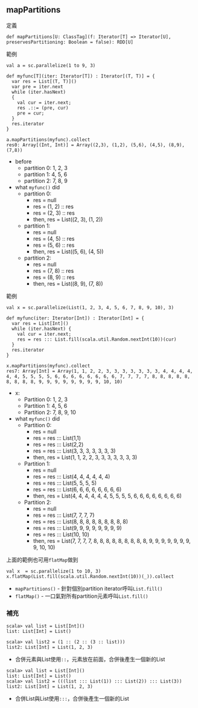 ## mapPartitions

定義
```
def mapPartitions[U: ClassTag](f: Iterator[T] => Iterator[U], preservesPartitioning: Boolean = false): RDD[U]
```

範例
```
val a = sc.parallelize(1 to 9, 3)

def myfunc[T](iter: Iterator[T]) : Iterator[(T, T)] = {
  var res = List[(T, T)]()
  var pre = iter.next
  while (iter.hasNext)
  {
    val cur = iter.next;
    res .::= (pre, cur)
    pre = cur;
  }
  res.iterator
}

a.mapPartitions(myfunc).collect
res0: Array[(Int, Int)] = Array((2,3), (1,2), (5,6), (4,5), (8,9), (7,8))
```
- before
    - partition 0: 1, 2, 3
    - partition 1: 4, 5, 6
    - partition 2: 7, 8, 9
- what ```myfunc()``` did
    - partition 0:
        - res = null 
        - res = (1, 2) :: res
        - res = (2, 3) :: res
        - then, res = List((2, 3), (1, 2))
    - partition 1:
        - res = null 
        - res = (4, 5) :: res
        - res = (5, 6) :: res
        - then, res = List((5, 6), (4, 5))
    - partition 2:
        - res = null 
        - res = (7, 8) :: res
        - res = (8, 9) :: res
        - then, res = List((8, 9), (7, 8))

範例
```
val x = sc.parallelize(List(1, 2, 3, 4, 5, 6, 7, 8, 9, 10), 3)

def myfunc(iter: Iterator[Int]) : Iterator[Int] = {
  var res = List[Int]()
  while (iter.hasNext) {
    val cur = iter.next;
    res = res ::: List.fill(scala.util.Random.nextInt(10))(cur)
  }
  res.iterator
}

x.mapPartitions(myfunc).collect
res7: Array[Int] = Array(1, 1, 2, 2, 3, 3, 3, 3, 3, 3, 3, 4, 4, 4, 4, 4, 4, 5, 5, 5, 5, 6, 6, 6, 6, 6, 6, 6, 6, 7, 7, 7, 7, 8, 8, 8, 8, 8, 8, 8, 8, 8, 9, 9, 9, 9, 9, 9, 9, 9, 10, 10)
```
- x:
    - Partition 0: 1, 2, 3
    - Partition 1: 4, 5, 6
    - Partition 2: 7, 8, 9, 10
- what ```myfunc()``` did
    - Partition 0:
        - res = null
        - res = res ::: List(1,1)
        - res = res ::: List(2,2)
        - res = res ::: List(3, 3, 3, 3, 3, 3, 3)
        - then, res = List(1, 1, 2, 2, 3, 3, 3, 3, 3, 3, 3)
    - Partition 1:
        - res = null
        - res = res ::: List(4, 4, 4, 4, 4, 4)
        - res = res ::: List(5, 5, 5, 5)
        - res = res ::: List(6, 6, 6, 6, 6, 6, 6, 6)
        - then, res = List(4, 4, 4, 4, 4, 4, 5, 5, 5, 5, 6, 6, 6, 6, 6, 6, 6, 6)
    - Partition 2:
        - res = null
        - res = res ::: List(7, 7, 7, 7)
        - res = res ::: List(8, 8, 8, 8, 8, 8, 8, 8, 8)
        - res = res ::: List(9, 9, 9, 9, 9, 9, 9, 9)
        - res = res ::: List(10, 10)
        - then, res = List(7, 7, 7, 7, 8, 8, 8, 8, 8, 8, 8, 8, 8, 9, 9, 9, 9, 9, 9, 9, 9, 10, 10)

上面的範例也可用```flatMap```做到
```
val x  = sc.parallelize(1 to 10, 3)
x.flatMap(List.fill(scala.util.Random.nextInt(10))(_)).collect
```
- ```mapPartitions()``` - 針對個別partition iterator呼叫```List.fill()```
- ```flatMap()``` - 一口氣對所有partition元素呼叫```List.fill()```


### 補充
```
scala> val list = List[Int]()
list: List[Int] = List()

scala> val list2 = (1 :: (2 :: (3 :: list)))
list2: List[Int] = List(1, 2, 3)
```
- 合併元素與List使用```::```，元素放在前面，合併後產生一個新的List

```
scala> val list = List[Int]()
list: List[Int] = List()
scala> val list2 = (((list ::: List(1)) ::: List(2)) ::: List(3))
list2: List[Int] = List(1, 2, 3)
```
- 合併List與List使用```:::```，合併後產生一個新的List